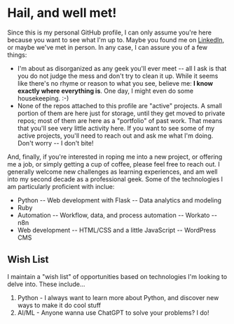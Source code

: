 # Hail, and well met!

Since this is my personal GitHub profile, I can only assume you're here because you want to see what I'm up to. Maybe you found me on [LinkedIn]('https://www.linkedin.com/in/robby.emslie'), or maybe we've met in person. In any case, I can assure you of a few things:

- I'm about as disorganized as any geek you'll ever meet -- all I ask is that you do not judge the mess and don't try to clean it up. While it seems like there's no rhyme or reason to what you see, believe me: **I know exactly where everything is**. One day, I might even do some housekeeping. :-)
- None of the repos attached to this profile are "active" projects. A small portion of them are here just for storage, until they get moved to private repos; most of them are here as a "portfolio" of past work. That means that you'll see very little activity here. If you want to see some of my active projects, you'll need to reach out and ask me what I'm doing. Don't worry -- I don't bite!

And, finally, if you're interested in roping me into a new project, or offering me a job, or simply getting a cup of coffee, please feel free to reach out. I generally welcome new challenges as learning experiences, and am well into my second decade as a professional geek. Some of the technologies I am particularly proficient with inclue:

- Python
-- Web development with Flask
-- Data analytics and modeling
- Ruby
- Automation
-- Workflow, data, and process automation
-- Workato
-- n8n
- Web development
-- HTML/CSS and a little JavaScript
-- WordPress CMS

## Wish List

I maintain a "wish list" of opportunities based on technologies I'm looking to delve into. These include...

1. Python - I always want to learn more about Python, and discover new ways to make it do cool stuff
2. AI/ML - Anyone wanna use ChatGPT to solve your problems? I do!
